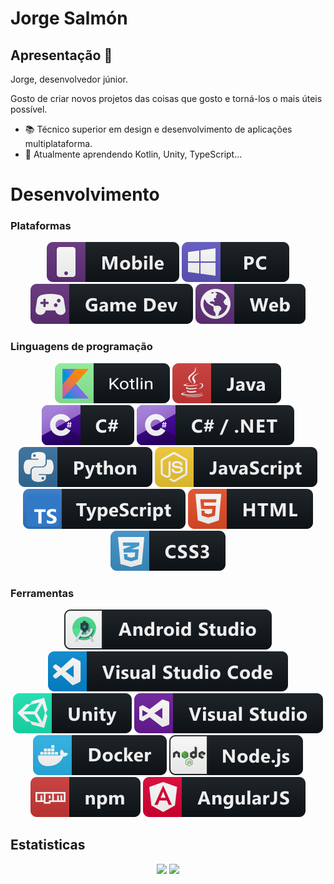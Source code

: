 # Jorge Salmón

## Apresentação 👋

Jorge, desenvolvedor júnior.

Gosto de criar novos projetos das coisas que gosto e torná-los o mais úteis possível.

- 📚 Técnico superior em design e desenvolvimento de aplicações multiplataforma.
- 🌱 Atualmente aprendendo Kotlin, Unity, TypeScript...

# Desenvolvimento 

### Plataformas

   <p align="center">
      <img src="https://github.com/MikeCodesDotNET/ColoredBadges/blob/master/svg/dev/misc/mobile.svg"/>
      <img src="https://github.com/MikeCodesDotNET/ColoredBadges/blob/master/svg/devices/pc.svg"/>
      <img src="https://github.com/MikeCodesDotNET/ColoredBadges/blob/master/svg/dev/misc/gamedev.svg"/>
      <img src="https://github.com/MikeCodesDotNET/ColoredBadges/blob/master/svg/dev/misc/web.svg"/>
   </p> 

### Linguagens de programação

   <p align="center">
      <img src="https://github.com/JSalmon11/JSalmon11/blob/src/Languages/kotlin.svg"/>
      <img src="https://github.com/MikeCodesDotNET/ColoredBadges/blob/master/svg/dev/languages/java.svg"/>
      <img src="https://github.com/MikeCodesDotNET/ColoredBadges/blob/master/svg/dev/languages/csharp.svg"/>
      <img src="https://github.com/MikeCodesDotNET/ColoredBadges/blob/master/svg/dev/languages/csharp_dotnet.svg"/>
      <img src="https://github.com/MikeCodesDotNET/ColoredBadges/blob/master/svg/dev/languages/python.svg"/>
      <img src="https://github.com/MikeCodesDotNET/ColoredBadges/blob/master/svg/dev/languages/js.svg"/>
      <img src="https://github.com/YisusOnDev/YisusOnDev/blob/main/typescript.svg"/>
      <img src="https://github.com/MikeCodesDotNET/ColoredBadges/blob/master/svg/dev/languages/html.svg"/>
      <img src="https://github.com/MikeCodesDotNET/ColoredBadges/blob/master/svg/dev/languages/css3.svg"/>
   </p>  
   
### Ferramentas

   <p align="center">
      <img src="https://github.com/MikeCodesDotNET/ColoredBadges/blob/master/svg/dev/tools/android_studio_colour.svg"/>
      <img src="https://github.com/MikeCodesDotNET/ColoredBadges/blob/master/svg/dev/tools/visualstudio_code.svg"/>
      <img src="https://github.com/MikeCodesDotNET/ColoredBadges/blob/master/svg/dev/frameworks/unity.svg"/>
      <img src="https://github.com/MikeCodesDotNET/ColoredBadges/blob/master/svg/dev/tools/visualstudio.svg"/>
      <img src="https://github.com/MikeCodesDotNET/ColoredBadges/blob/master/svg/dev/tools/docker.svg"/>
      <img src="https://github.com/MikeCodesDotNET/ColoredBadges/blob/master/svg/dev/frameworks/nodejs.svg"/>
      <img src="https://github.com/MikeCodesDotNET/ColoredBadges/blob/master/svg/dev/services/npm.svg"/>
      <img src="https://github.com/MikeCodesDotNET/ColoredBadges/blob/master/svg/dev/frameworks/angular.svg"/>
   </p>
   
## Estatisticas   

   <p align="center">
      <img width="54%" src="https://github-readme-stats.vercel.app/api?username=JSalmon11&layout=compact&theme=gotham&hide_border=true&count_private=true&show_icons=true&locale=pt-PT"/>
      <img width="45%" src="https://github-readme-stats.vercel.app/api/top-langs/?username=JSalmon11&layout=compact&theme=gotham&hide_border=true&count_private=true&show_icons=true&locale=pt-PT"/>
   </p>